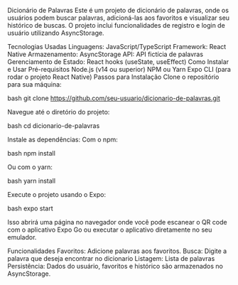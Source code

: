 Dicionário de Palavras
Este é um projeto de dicionário de palavras, onde os usuários podem buscar palavras, adicioná-las aos favoritos e visualizar seu histórico de buscas. O projeto inclui funcionalidades de registro e login de usuário utilizando AsyncStorage.

Tecnologias Usadas
Linguagens: JavaScript/TypeScript
Framework: React Native
Armazenamento: AsyncStorage
API: API fictícia de palavras
Gerenciamento de Estado: React hooks (useState, useEffect)
Como Instalar e Usar
Pré-requisitos
Node.js (v14 ou superior)
NPM ou Yarn
Expo CLI (para rodar o projeto React Native)
Passos para Instalação
Clone o repositório para sua máquina:

bash
git clone https://github.com/seu-usuario/dicionario-de-palavras.git

Navegue até o diretório do projeto:

bash
cd dicionario-de-palavras

Instale as dependências:
Com o npm:

bash
npm install

Ou com o yarn:

bash
yarn install

Execute o projeto usando o Expo:

bash
expo start

Isso abrirá uma página no navegador onde você pode escanear o QR code com o aplicativo Expo Go ou executar o aplicativo diretamente no seu emulador.

Funcionalidades
Favoritos: Adicione palavras aos favoritos.
Busca: Digite a palavra que deseja encontrar no dicionario
Listagem: Lista de palavras
Persistência: Dados do usuário, favoritos e histórico são armazenados no AsyncStorage.
